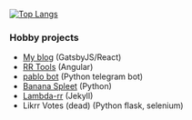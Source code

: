 [![Top Langs](https://github-readme-stats.vercel.app/api/top-langs/?username=pbl0&hide=hack,tsql,php&layout=compact&langs_count=6&theme=dracula&exclude_repo=senku,segundamano,buscaminas,aplicacion-php)](https://github.com/anuraghazra/github-readme-stats)

### Hobby projects
- [My blog](https://hipihapa.netlify.com) (GatsbyJS/React)
- [RR Tools](https://rr-tools.eu) (Angular)
- [pablo bot](https://t.me/rrpablobot) (Python telegram bot)
- [Banana Spleet](https://github.com/pbl0/banana_spleet) (Python)
- [Lambda-rr](https://pbl0.github.io/lambda-rr/) (Jekyll)
- Likrr Votes (dead) (Python flask, selenium) 
